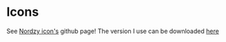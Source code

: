 # Icons
See [Nordzy icon's](https://github.com/YaLTeR/niri]https://github.com/MolassesLover/Nordzy-icon) github page!
The version I use can be downloaded [here](https://github.com/MolassesLover/Nordzy-icon/releases/download/1.8.7/Nordzy-orange-dark.tar.gz)
